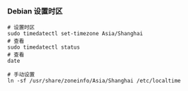 ### Debian 设置时区
```shell
# 设置时区
sudo timedatectl set-timezone Asia/Shanghai
# 查看
sudo timedatectl status
# 查看
date
```

```shell
# 手动设置
ln -sf /usr/share/zoneinfo/Asia/Shanghai /etc/localtime

```